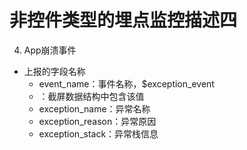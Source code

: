 # 非控件类型的埋点监控描述四

4. App崩溃事件

 * 上报的字段名称
    * event_name：事件名称，$exception_event
    * ：截屏数据结构中包含该值
    * exception_name：异常名称
    * exception_reason：异常原因
    * exception_stack：异常栈信息

